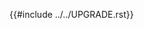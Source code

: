 <!--
  Include the contents of UPGRADE.rst from the project root without moving it, which may
  break links around the internet.
-->
{{#include ../../UPGRADE.rst}}